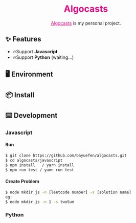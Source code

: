 <h1 style='color:rgb(230,3,135);' align="center">Algocasts </h1>
<div align="center">
  <a href="https://github.com/bayuefen/algocasts" style='color:rgb(230,3,135);'>Algocasts</a> is my personal project.
</div>

## ✨ Features
- :fire:Support **Javascript**
- 🔥Support **Python** (waiting...)

## 🖥 Environment


## 📦 Install


## ⌨️ Development

### Javascript

####  Run
```bash
$ git clone https://github.com/bayuefen/algocasts.git
$ cd algocasts/javascript
$ npm install	/ yarn install
$ npm run test / yann run test
```

#### Create Problem

```bash
$ node mkdir.js -n [leetcode number] -s [solution name]
eg:
$ node mkdir.js -n 1 -s twoSum
```



### Python

